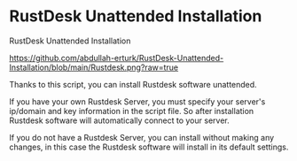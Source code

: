 # RustDesk Unattended Installation
RustDesk Unattended Installation

https://github.com/abdullah-erturk/RustDesk-Unattended-Installation/blob/main/Rustdesk.png?raw=true

Thanks to this script, you can install Rustdesk software unattended.

If you have your own Rustdesk Server, you must specify your server's ip/domain and key information in the script file. So after installation Rustdesk software will automatically connect to your server.

If you do not have a Rustdesk Server, you can install without making any changes, in this case the Rustdesk software will install in its default settings.
